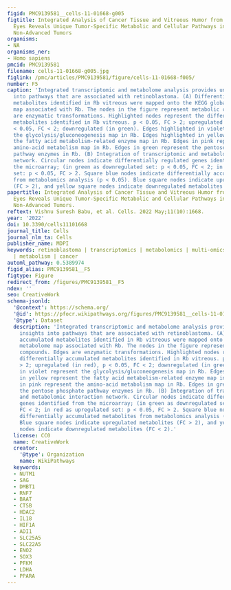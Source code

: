 ```yaml
---
figid: PMC9139581__cells-11-01668-g005
figtitle: Integrated Analysis of Cancer Tissue and Vitreous Humor from Retinoblastoma
  Eyes Reveals Unique Tumor-Specific Metabolic and Cellular Pathways in Advanced and
  Non-Advanced Tumors
organisms:
- NA
organisms_ner:
- Homo sapiens
pmcid: PMC9139581
filename: cells-11-01668-g005.jpg
figlink: /pmc/articles/PMC9139581/figure/cells-11-01668-f005/
number: F5
caption: 'Integrated transcriptomic and metabolome analysis provides unique insights
  into pathways that are associated with retinoblastoma. (A) Differentially accumulated
  metabolites identified in Rb vitreous were mapped onto the KEGG global metabolome
  map associated with Rb. The nodes in the figure represent metabolic compounds. Edges
  are enzymatic transformations. Highlighted nodes represent the differentially accumulated
  metabolites identified in Rb vitreous. p < 0.05, FC > 2; upregulated (in red), p
  < 0.05, FC < 2; downregulated (in green). Edges highlighted in violet represent
  the glycolysis/gluconeogenesis map in Rb. Edges highlighted in yellow represent
  the fatty acid metabolism-related enzyme map in Rb. Edges in pink represent the
  amino-acid metabolism map in Rb. Edges in green represent the pentose phosphate
  pathway enzymes in Rb. (B) Integration of transcriptomic and metabolomic interaction
  network. Circular nodes indicate differentially regulated genes identified from
  the microarray; (in green as downregulated set: p < 0.05, FC < 2; in red as upregulated
  set: p < 0.05, FC > 2. Square blue nodes indicate differentially accumulated metabolites
  from metabolomics analysis (p < 0.05). Blue square nodes indicate upregulated metabolites
  (FC > 2), and yellow square nodes indicate downregulated metabolites (FC < 2).'
papertitle: Integrated Analysis of Cancer Tissue and Vitreous Humor from Retinoblastoma
  Eyes Reveals Unique Tumor-Specific Metabolic and Cellular Pathways in Advanced and
  Non-Advanced Tumors.
reftext: Vishnu Suresh Babu, et al. Cells. 2022 May;11(10):1668.
year: '2022'
doi: 10.3390/cells11101668
journal_title: Cells
journal_nlm_ta: Cells
publisher_name: MDPI
keywords: retinoblastoma | transcriptomics | metabolomics | multi-omics | glycolysis
  | metabolism | cancer
automl_pathway: 0.5389974
figid_alias: PMC9139581__F5
figtype: Figure
redirect_from: /figures/PMC9139581__F5
ndex: ''
seo: CreativeWork
schema-jsonld:
  '@context': https://schema.org/
  '@id': https://pfocr.wikipathways.org/figures/PMC9139581__cells-11-01668-g005.html
  '@type': Dataset
  description: 'Integrated transcriptomic and metabolome analysis provides unique
    insights into pathways that are associated with retinoblastoma. (A) Differentially
    accumulated metabolites identified in Rb vitreous were mapped onto the KEGG global
    metabolome map associated with Rb. The nodes in the figure represent metabolic
    compounds. Edges are enzymatic transformations. Highlighted nodes represent the
    differentially accumulated metabolites identified in Rb vitreous. p < 0.05, FC
    > 2; upregulated (in red), p < 0.05, FC < 2; downregulated (in green). Edges highlighted
    in violet represent the glycolysis/gluconeogenesis map in Rb. Edges highlighted
    in yellow represent the fatty acid metabolism-related enzyme map in Rb. Edges
    in pink represent the amino-acid metabolism map in Rb. Edges in green represent
    the pentose phosphate pathway enzymes in Rb. (B) Integration of transcriptomic
    and metabolomic interaction network. Circular nodes indicate differentially regulated
    genes identified from the microarray; (in green as downregulated set: p < 0.05,
    FC < 2; in red as upregulated set: p < 0.05, FC > 2. Square blue nodes indicate
    differentially accumulated metabolites from metabolomics analysis (p < 0.05).
    Blue square nodes indicate upregulated metabolites (FC > 2), and yellow square
    nodes indicate downregulated metabolites (FC < 2).'
  license: CC0
  name: CreativeWork
  creator:
    '@type': Organization
    name: WikiPathways
  keywords:
  - NUTM1
  - SAG
  - DMBT1
  - RNF7
  - BAAT
  - CTSB
  - HDAC2
  - IL18
  - HIF1A
  - ADI1
  - SLC25A5
  - SLC22A5
  - ENO2
  - SOX3
  - PFKM
  - LDHA
  - PPARA
---
```

